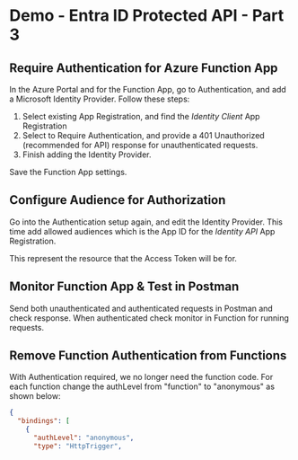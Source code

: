 # Demo - Entra ID Protected API - Part 3

## Require Authentication for Azure Function App

In the Azure Portal and for the Function App, go to Authentication, and add a Microsoft Identity Provider. Follow these steps:

1. Select existing App Registration, and find the *Identity Client* App Registration
1. Select to Require Authentication, and provide a 401 Unauthorized (recommended for API) response for unauthenticated requests.
1. Finish adding the Identity Provider.

Save the Function App settings.

## Configure Audience for Authorization

Go into the Authentication setup again, and edit the Identity Provider. This time add allowed audiences which is the App ID for the *Identity API* App Registration.

This represent the resource that the Access Token will be for.

## Monitor Function App & Test in Postman

Send both unauthenticated and authenticated requests in Postman and check response. When authenticated check monitor in Function for running requests.

## Remove Function Authentication from Functions

With Authentication required, we no longer need the function code. For each function change the authLevel from "function" to "anonymous" as shown below:

```json
{
  "bindings": [
    {
      "authLevel": "anonymous",
      "type": "HttpTrigger",
```
